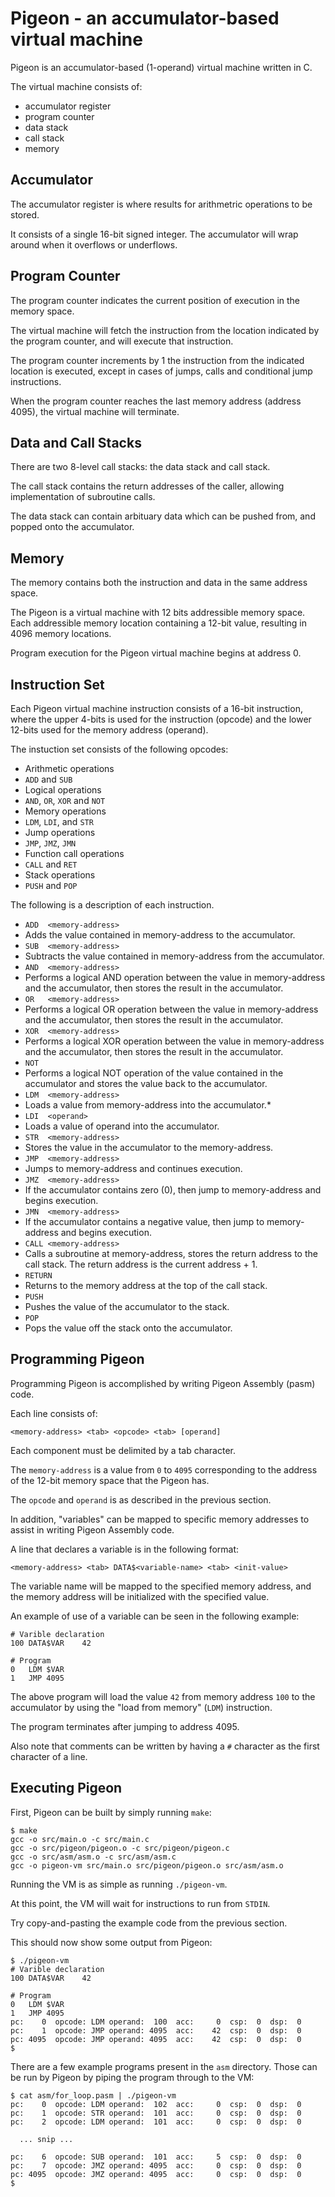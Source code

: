 Pigeon - an accumulator-based virtual machine
============================================

Pigeon is an accumulator-based (1-operand) virtual machine written in C.

The virtual machine consists of:

 * accumulator register
 * program counter
 * data stack
 * call stack
 * memory


Accumulator
-----------

The accumulator register is where results for arithmetric operations
to be stored.

It consists of a single 16-bit signed integer. The accumulator will wrap
around when it overflows or underflows.


Program Counter
---------------

The program counter indicates the current position of execution in the
memory space.

The virtual machine will fetch the instruction from the location indicated by
the program counter, and will execute that instruction.

The program counter increments by 1 the instruction from the indicated
location is executed, except in cases of jumps, calls and conditional jump
instructions.

When the program counter reaches the last memory address (address 4095), 
the virtual machine will terminate.


Data and Call Stacks
--------------------

There are two 8-level call stacks: the data stack and call stack.

The call stack contains the return addresses of the caller, allowing
implementation of subroutine calls.

The data stack can contain arbituary data which can be pushed from, and popped
onto the accumulator.


Memory
------

The memory contains both the instruction and data in the same address space.

The Pigeon is a virtual machine with 12 bits addressible memory space. Each
addressible memory location containing a 12-bit value, resulting in 4096
memory locations.

Program execution for the Pigeon virtual machine begins at address 0.


Instruction Set
---------------

Each Pigeon virtual machine instruction consists of a 16-bit instruction,
where the upper 4-bits is used for the instruction (opcode) and the lower
12-bits used for the memory address (operand).

The instuction set consists of the following opcodes:

 * Arithmetic operations
  * `ADD` and `SUB`
 * Logical operations
  * `AND`, `OR`, `XOR` and `NOT`
 * Memory operations
  * `LDM`, `LDI`, and `STR`
 * Jump operations
  * `JMP`, `JMZ`, `JMN`
 * Function call operations
  * `CALL` and `RET`
 * Stack operations
  * `PUSH` and `POP`

The following is a description of each instruction.

* `ADD	<memory-address>`
 * Adds the value contained in memory-address to the accumulator.
* `SUB	<memory-address>`
 * Subtracts the value contained in memory-address from the accumulator.
* `AND	<memory-address>`
 * Performs a logical AND operation between the value in memory-address and the
   accumulator, then stores the result in the accumulator.
* `OR	<memory-address>`
 * Performs a logical OR operation between the value in memory-address and the
   accumulator, then stores the result in the accumulator.
* `XOR	<memory-address>`
 * Performs a logical XOR operation between the value in memory-address and the
   accumulator, then stores the result in the accumulator.
* `NOT`
 * Performs a logical NOT operation of the value contained in the accumulator
    and stores the value back to the accumulator.
* `LDM	<memory-address>`
 * Loads a value from memory-address into the accumulator.* 
* `LDI	<operand>`
 * Loads a value of operand into the accumulator.
* `STR	<memory-address>`
 * Stores the value in the accumulator to the memory-address.
* `JMP	<memory-address>`
 * Jumps to memory-address and continues execution.
* `JMZ	<memory-address>`
 * If the accumulator contains zero (0), then jump to memory-address and begins
   execution.
* `JMN	<memory-address>`
 * If the accumulator contains a negative value, then jump to memory-address and
   begins execution.
* `CALL	<memory-address>`
 * Calls a subroutine at memory-address, stores the return address to the call
   stack. The return address is the current address + 1.
* `RETURN`
 * Returns to the memory address at the top of the call stack.
* `PUSH`
 * Pushes the value of the accumulator to the stack.
* `POP`
 * Pops the value off the stack onto the accumulator.


Programming Pigeon
------------------

Programming Pigeon is accomplished by writing Pigeon Assembly (pasm) code.

Each line consists of:

```
<memory-address> <tab> <opcode> <tab> [operand]
```

Each component must be delimited by a tab character.

The `memory-address` is a value from `0` to `4095` corresponding to the
address of the 12-bit memory space that the Pigeon has.

The `opcode` and `operand` is as described in the previous section.

In addition, "variables" can be mapped to specific memory addresses to
assist in writing Pigeon Assembly code.

A line that declares a variable is in the following format:

```
<memory-address> <tab> DATA$<variable-name> <tab> <init-value>
```

The variable name will be mapped to the specified memory address, and the
memory address will be initialized with the specified value.

An example of use of a variable can be seen in the following example:

```
# Varible declaration
100	DATA$VAR	42

# Program
0	LDM	$VAR
1	JMP	4095
```

The above program will load the value `42` from memory address `100` to the
accumulator by using the "load from memory" (`LDM`) instruction.

The program terminates after jumping to address 4095.

Also note that comments can be written by having a `#` character as the first
character of a line.


Executing Pigeon
----------------

First, Pigeon can be built by simply running `make`:

```
$ make
gcc -o src/main.o -c src/main.c
gcc -o src/pigeon/pigeon.o -c src/pigeon/pigeon.c
gcc -o src/asm/asm.o -c src/asm/asm.c
gcc -o pigeon-vm src/main.o src/pigeon/pigeon.o src/asm/asm.o 
```

Running the VM is as simple as running `./pigeon-vm`.

At this point, the VM will wait for instructions to run from `STDIN`.

Try copy-and-pasting the example code from the previous section.

This should now show some output from Pigeon:

```
$ ./pigeon-vm 
# Varible declaration
100	DATA$VAR	42

# Program
0	LDM	$VAR
1	JMP	4095
pc:    0  opcode: LDM operand:  100  acc:     0  csp:  0  dsp:  0
pc:    1  opcode: JMP operand: 4095  acc:    42  csp:  0  dsp:  0
pc: 4095  opcode: JMP operand: 4095  acc:    42  csp:  0  dsp:  0
$
```

There are a few example programs present in the `asm` directory.
Those can be run by Pigeon by piping the program through to the VM:

```
$ cat asm/for_loop.pasm | ./pigeon-vm 
pc:    0  opcode: LDM operand:  102  acc:     0  csp:  0  dsp:  0
pc:    1  opcode: STR operand:  101  acc:     0  csp:  0  dsp:  0
pc:    2  opcode: LDM operand:  101  acc:     0  csp:  0  dsp:  0

  ... snip ...

pc:    6  opcode: SUB operand:  101  acc:     5  csp:  0  dsp:  0
pc:    7  opcode: JMZ operand: 4095  acc:     0  csp:  0  dsp:  0
pc: 4095  opcode: JMZ operand: 4095  acc:     0  csp:  0  dsp:  0
$
```
